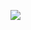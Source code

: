 [![](https://mermaid.ink/img/pako:eNq9lEtv1DAQgP_KyOck-wIqcugJBELQIu2eaCo0dSYbs4kdbGfbarX_nUmcjZYWoW6pyCnz8Dw-z3gnpMlJpMLRz5a0pHcK1xbrTAN_DVqvpGpQe7ix5taRfWxg5bbTB8vgFp-fB30KH96voPS-celk4nybK3KJdElJlVN6o5JCTegO66YibJqJNp5cCIXSqy16GjN0yvAfc_whUwofV18-Q25kW5P2wSunR4dfprwalWbziRX6koAPQaEq-h8F_nhGfZ9wi0tpVeOfUuYFXxNYtS49mALGQCsONAjgPA-JA7oj2Xql1w-zdIPHOuR85GVJLjgsLy-gsKbupZdlk6NHZmP0aXSudpDxmmjfjZdIWegnTnFv6O4zEbGGQ1OwzafzRTyLZ5mAfQRJksD1v7MMEAdEEqvqBuUGilZzRKMDRUs6Jxtchi36raWjjr5eLk_aSbr93kX8C7ZDofHR5VztHmCjvEbbmLWaMp1ohNYzexVPF_H09Wo2T-dv09mbZHF29i0T--tDF3_AN8KrqOjZHTIfo-t77ZhssWoJlPamF8dhgC6DiERNlpcn57dw14XOBHvVw6XmaDeZyPSe_bD1ZnmvpUi9bSkSbdP1MbybIi2wcrT_BaYD2KI?type=png)](https://mermaid.live/edit#pako:eNq9lEtv1DAQgP_KyOck-wIqcugJBELQIu2eaCo0dSYbs4kdbGfbarX_nUmcjZYWoW6pyCnz8Dw-z3gnpMlJpMLRz5a0pHcK1xbrTAN_DVqvpGpQe7ix5taRfWxg5bbTB8vgFp-fB30KH96voPS-celk4nybK3KJdElJlVN6o5JCTegO66YibJqJNp5cCIXSqy16GjN0yvAfc_whUwofV18-Q25kW5P2wSunR4dfprwalWbziRX6koAPQaEq-h8F_nhGfZ9wi0tpVeOfUuYFXxNYtS49mALGQCsONAjgPA-JA7oj2Xql1w-zdIPHOuR85GVJLjgsLy-gsKbupZdlk6NHZmP0aXSudpDxmmjfjZdIWegnTnFv6O4zEbGGQ1OwzafzRTyLZ5mAfQRJksD1v7MMEAdEEqvqBuUGilZzRKMDRUs6Jxtchi36raWjjr5eLk_aSbr93kX8C7ZDofHR5VztHmCjvEbbmLWaMp1ohNYzexVPF_H09Wo2T-dv09mbZHF29i0T--tDF3_AN8KrqOjZHTIfo-t77ZhssWoJlPamF8dhgC6DiERNlpcn57dw14XOBHvVw6XmaDeZyPSe_bD1ZnmvpUi9bSkSbdP1MbybIi2wcrT_BaYD2KI)
